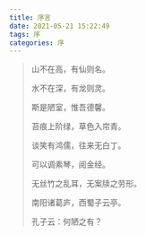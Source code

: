 ```yaml
---
title: 序言
date: 2021-05-21 15:22:49
tags: 序
categories: 序
---
```


>山不在高，有仙则名。
>
>水不在深，有龙则灵。
>
>斯是陋室，惟吾德馨。
>
>苔痕上阶绿，草色入帘青。
>
>谈笑有鸿儒，往来无白丁。
>
>可以调素琴，阅金经。
>
>无丝竹之乱耳，无案牍之劳形。
>
>南阳诸葛庐，西蜀子云亭。
>
>孔子云：何陋之有？
